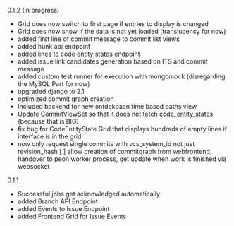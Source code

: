 0.1.2 (in progress)
- Grid does now switch to first page if entries to display is changed
- Grid does now show if the data is not yet loaded (translucency for now)
- added first line of commit message to commit list views
- added hunk api endpoint
- added lines to code entity states endpoint
- added issue link candidates generation based on ITS and commit message
- added custom test runner for execution with mongomock (disregarding the MySQL Part for now)
- upgraded django to 2.1
- optimized commit graph creation
- included backend for new ontdekbaan time based paths view
- Update CommitViewSet so that it does not fetch code_entity_states (because that is BIG)
- fix bug for CodeEntityState Grid that displays hundreds of empty lines if interface is in the grid
- now only request single commits with vcs_system_id not just revision_hash
[ ] allow creation of commitgraph from webfrontend, handover to peon worker process, get update when work is finished via websocket

0.1.1
- Successful jobs get acknowledged automatically
- added Branch API Endpoint
- added Events to Issue Endpoint
- added Frontend Grid for Issue Events